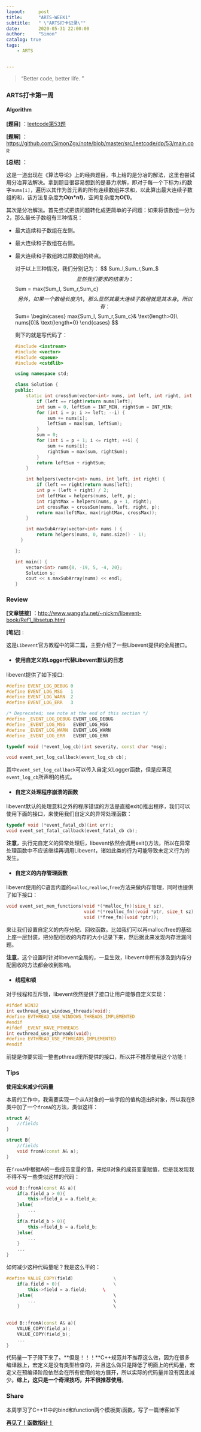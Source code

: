 ```yaml
---
layout:     post
title:      "ARTS-WEEK1"
subtitle:   " \"ARTS打卡记录\""
date:       2020-05-31 22:00:00
author:     "Simon"
catalog: true
tags:
    - ARTS


---
```


> “Better code, better life. ”

### ARTS打卡第一周

#### Algorithm

**[题目]** ：[leetcode第53题](https://leetcode-cn.com/problems/maximum-subarray/)

**[题解]** ：https://github.com/SimonZgx/note/blob/master/src/leetcode/dp/53/main.cpp

**[总结]** ：

​		这是一道出现在《算法导论》上的经典题目，书上给的是分冶的解法，这里也尝试用分冶算法解决。拿到题目很容易想到的是暴力求解，即对于每一个下标为`i`的数字`nums[i]`，遍历以其作为首元素的所有连续数组并求和，以此算出最大连续子数组的和，该方法复杂度为**O(n*n!)**，空间复杂度为**O(1)**。

​		其次是分冶解法。首先尝试把该问题转化成更简单的子问题：如果将该数组一分为2，那么最长子数组有三种情况：

* 最大连续和子数组在左侧。

* 最大连续和子数组在右侧。

* 最大连续和子数组跨过原数组的终点。

  对于以上三种情况，我们分别记为：
  $$
  Sum_l,Sum_r,Sum_$
  $$
  显然我们要求的结果为：
  $$
  Sum = max\{Sum_l, Sum_r,Sum_c\}
  $$
  另外，如果一个数组长度为1，那么显然其最大连续子数组就是其本身。所以有：
$$
  Sum=
  \begin{cases}
  max\{Sum_l, Sum_r,Sum_c\}& \text{length>0}\\
  nums[0]& \text{length=0}
  \end{cases}
  $$
  
  
  剩下的就是写代码了：
  
  ```c++
  #include <iostream>
  #include <vector>
  #include <queue>
  #include <cstdlib>
  
  using namespace std;
  
  class Solution {
  public:
      static int crossSum(vector<int> nums, int left, int right, int p) {
          if (left == right)return nums[left];
          int sum = 0, leftSum = INT_MIN, rightSum = INT_MIN;
          for (int i = p; i >= left; --i) {
              sum += nums[i];
              leftSum = max(sum, leftSum);
          }
          sum = 0;
          for (int i = p + 1; i <= right; ++i) {
              sum += nums[i];
              rightSum = max(sum, rightSum);
          }
          return leftSum + rightSum;
      }
  
      int helpers(vector<int> nums, int left, int right) {
          if (left == right)return nums[left];
          int p = (left + right) / 2;
          int leftMax = helpers(nums, left, p);
          int rightMax = helpers(nums, p + 1, right);
          int crossMax = crossSum(nums, left, right, p);
          return max(leftMax, max(rightMax, crossMax));
      }
  
      int maxSubArray(vector<int> nums ) {
          return helpers(nums, 0, nums.size() - 1);
    }
  
  };
  
  int main() {
      vector<int> nums{8, -19, 5, -4, 20};
      Solution s;
      cout << s.maxSubArray(nums) << endl;
  }
  ```
  
  

### Review

**[文章链接]** ：http://www.wangafu.net/~nickm/libevent-book/Ref1_libsetup.html

**[笔记]** :

​		这是`Libevent`官方教程中的第二篇，主要介绍了一些Libevent提供的全局接口。

* #### 使用自定义的Logger代替Libevent默认的日志

libevent提供了如下接口:

```c++
#define EVENT_LOG_DEBUG 0
#define EVENT_LOG_MSG   1
#define EVENT_LOG_WARN  2
#define EVENT_LOG_ERR   3

/* Deprecated; see note at the end of this section */
#define _EVENT_LOG_DEBUG EVENT_LOG_DEBUG
#define _EVENT_LOG_MSG   EVENT_LOG_MSG
#define _EVENT_LOG_WARN  EVENT_LOG_WARN
#define _EVENT_LOG_ERR   EVENT_LOG_ERR

typedef void (*event_log_cb)(int severity, const char *msg);

void event_set_log_callback(event_log_cb cb);
```

其中`event_set_log_callback`可以传入自定义Logger函数，但是应满足`event_log_cb`所声明的格式。

* #### 自定义处理程序崩溃的函数

libevent默认的处理意料之外的程序错误的方法是直接exit()推出程序，我们可以使用下面的接口，来使用我们自定义的异常处理函数：

```c++
typedef void (*event_fatal_cb)(int err);
void event_set_fatal_callback(event_fatal_cb cb);
```

**注意**，执行完自定义的异常处理后，libevent依然会调用exit()方法，所以在异常处理函数中不应该继续再调用Libevent，诸如此类的行为可能导致未定义行为的发生。

* #### 自定义的内存管理函数

libevent使用的C语言内置的`malloc`,`realloc`,`free`方法来做内存管理，同时也提供了如下接口：

```c++
void event_set_mem_functions(void *(*malloc_fn)(size_t sz),
                             void *(*realloc_fn)(void *ptr, size_t sz),
                             void (*free_fn)(void *ptr));
```

来让我们设置自定义的内存分配、回收函数。比如我们可以再malloc/free的基础上座一层封装，把分配/回收的内存的大小记录下来，然后据此来发现内存泄漏问题。

**注意**，这个设置时针对libevent全局的，一旦生效，libevent中所有涉及到内存分配回收的方法都会收到影响。

* #### 线程和锁

对于线程和互斥锁，libevent依然提供了接口让用户能够自定义实现：

```c++
#ifdef WIN32
int evthread_use_windows_threads(void);
#define EVTHREAD_USE_WINDOWS_THREADS_IMPLEMENTED
#endif
#ifdef _EVENT_HAVE_PTHREADS
int evthread_use_pthreads(void);
#define EVTHREAD_USE_PTHREADS_IMPLEMENTED
#endif
```

前提是你要实现一整套pthread里所提供的接口，所以并不推荐使用这个功能！

### Tips

**使用宏来减少代码量**

本周的工作中，我需要实现一个从A对象的一些字段的值构造出B对象，所以我在B类中加了一个`fromA`的方法，类似这样：

```c++
struct A{
    //fields
}

struct B{
    //fields
    void fromA(const A& a);
}
```

在`fromA`中根据A的一些成员变量的值，来给B对象的成员变量赋值，但是我发现我不得不写一些类似这样的代码：

```c++
void B::fromA(const A& a){
    if(a.field_a > 0){
        this->field_a = a.field_a;
    }else{
        ...
    }
    if(a.field_b > 0){
        this->field_b = a.field_b;
    }else{
        ...
    }
	...
}
```

如何减少这种代码量呢？我是这么干的：

```c++
#define VALUE_COPY(field) 				\
	if(a.field > 0){					\
        this->field = a.field;		\	
    }else{								\
        ...								\
    }									\
        
        
void B::fromA(const A& a){
	VALUE_COPY(field_a);
  	VALUE_COPY(field_b);
    ...
}
```

代码量一下子降下来了。**但是！！！**C++规范并不推荐这么做，因为在很多编译器上，宏定义是没有类型检查的，并且这么做只是降低了明面上的代码量，宏定义在预编译阶段依然会在所有使用的地方展开，所以实际的代码量并没有因此减少。**综上，这只是一个奇淫技巧，并不很推荐使用**。

### Share

本周学习了C++11中的bind和function两个模板类\函数，写了一篇博客如下

**[再见了！函数指针！]([https://simonzgx.github.io/2020/05/27/%E5%86%8D%E8%A7%81%E4%BA%86%E5%87%BD%E6%95%B0%E6%8C%87%E9%92%88/](https://simonzgx.github.io/2020/05/27/再见了函数指针/))**